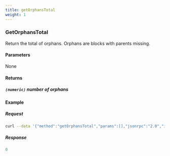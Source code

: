 ```yaml
---
title: getOrphansTotal
weight: 1
---
```


### GetOrphansTotal 
Return the total of orphans. Orphans are blocks with parents missing.

#### Parameters
None

#### Returns
##### `(numeric)` number of orphans

#### Example

##### Request
```bash
curl --data '{"method":"getOrphansTotal","params":[],"jsonrpc":"2.0","id":1}' -s -k -u "rpcuser:rpcpass"  -H 'Content-Type: application/json' http://127.0.0.1:18131 |jq .
```

##### Response
```js
0
```

